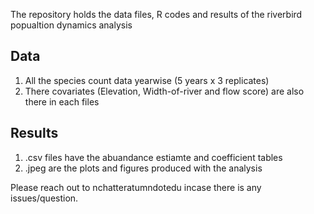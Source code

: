 The repository holds the data files, R codes and results of the riverbird popualtion dynamics analysis

## Data 
1. All the species count data yearwise (5 years x 3 replicates)
2. There covariates (Elevation, Width-of-river and flow score) are also there in each files 

## Results
1. .csv files have the abuandance estiamte and coefficient tables
2. .jpeg are the plots and figures produced with the analysis

Please reach out to nchatteratumndotedu incase there is any issues/question. 

